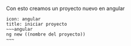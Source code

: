 Con esto creamos un proyecto nuevo en angular

```ad-info
icon: angular
title: iniciar proyecto
~~~angular
ng new ((nombre del proyecto))
~~~
```
